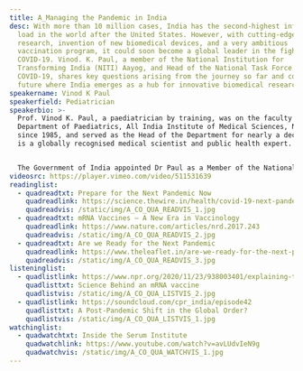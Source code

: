 ```yaml
---
title: A_Managing the Pandemic in India
desc: With more than 10 million cases, India has the second-highest infection
  load in the world after the United States. However, with cutting-edge
  research, invention of new biomedical devices, and a very ambitious
  vaccination program, it could soon become a global leader in the fight against
  COVID-19. Vinod. K. Paul, a member of the National Institution for
  Transforming India (NITI) Aayog, and Head of the National Task Force Against
  COVID-19, shares key questions arising from the journey so far and considers a
  future where India emerges as a hub for innovative biomedical research.
speakername: Vinod K Paul
speakerfield: Pediatrician
speakerbio: >-
  Prof. Vinod K. Paul, a paediatrician by training, was on the faculty of the
  Department of Paediatrics, All India Institute of Medical Sciences, New Delhi,
  since 1985, and served as the Head of the Department for nearly a decade.  He
  is a globally recognised medical scientist and public health expert. 


  The Government of India appointed Dr Paul as a Member of the National Institution for Transforming India, the NITI Aayog, in August 2017 where he leads the Health, Nutrition and HRD verticals. He has played a pivotal role in formulating the Ayushman Bharat-PMJAY and Ayushman Bharat Health and Wellness Centre Scheme and POSHAN Abhiyaan.
videosrc: https://player.vimeo.com/video/511531639
readinglist:
  - quadreadtxt: Prepare for the Next Pandemic Now
    quadreadlink: https://science.thewire.in/health/covid-19-next-pandemic-prepare-ihr-2005-ayushman-bharat/
    quadreadvis: /static/img/A_CO_QUA_READVIS_1.jpg
  - quadreadtxt: mRNA Vaccines — A New Era in Vaccinology
    quadreadlink: https://www.nature.com/articles/nrd.2017.243
    quadreadvis: /static/img/A_CO_QUA_READVIS_2.jpg
  - quadreadtxt: Are we Ready for the Next Pandemic
    quadreadlink: https://www.theleaflet.in/are-we-ready-for-the-next-pandemic-analyzing-indias-social-fiscal-and-legal-preparedness/#
    quadreadvis: /static/img/A_CO_QUA_READVIS_3.jpg
listeninglist:
  - quadlistlink: https://www.npr.org/2020/11/23/938003401/explaining-the-science-behind-an-mrna-vaccine-for-covid-19
    quadlisttxt: Science Behind an mRNA vaccine
    quadlistvis: /static/img/A_CO_QUA_LISTVIS_2.jpg
  - quadlistlink: https://soundcloud.com/cpr_india/episode42
    quadlisttxt: A Post-Pandemic Shift in the Global Order?
    quadlistvis: /static/img/A_CO_QUA_LISTVIS_1.jpg
watchinglist:
  - quadwatchtxt: Inside the Serum Institute
    quadwatchlink: https://www.youtube.com/watch?v=avLUdvIeN9g
    quadwatchvis: /static/img/A_CO_QUA_WATCHVIS_1.jpg
---
```

